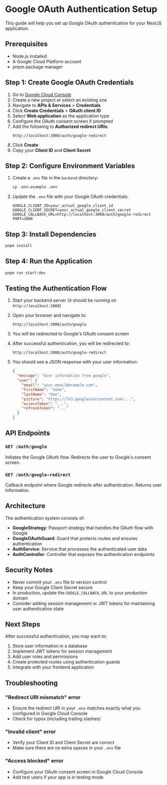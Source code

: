 # Google OAuth Authentication Setup

This guide will help you set up Google OAuth authentication for your NestJS application.

## Prerequisites

- Node.js installed
- A Google Cloud Platform account
- pnpm package manager

## Step 1: Create Google OAuth Credentials

1. Go to [Google Cloud Console](https://console.cloud.google.com/)
2. Create a new project or select an existing one
3. Navigate to **APIs & Services** > **Credentials**
4. Click **Create Credentials** > **OAuth client ID**
5. Select **Web application** as the application type
6. Configure the OAuth consent screen if prompted
7. Add the following to **Authorized redirect URIs**:
   ```
   http://localhost:3000/auth/google-redirect
   ```
8. Click **Create**
9. Copy your **Client ID** and **Client Secret**

## Step 2: Configure Environment Variables

1. Create a `.env` file in the `backend` directory:
   ```bash
   cp .env.example .env
   ```

2. Update the `.env` file with your Google OAuth credentials:
   ```env
   GOOGLE_CLIENT_ID=your_actual_google_client_id
   GOOGLE_CLIENT_SECRET=your_actual_google_client_secret
   GOOGLE_CALLBACK_URL=http://localhost:3000/auth/google-redirect
   PORT=3000
   ```

## Step 3: Install Dependencies

```bash
pnpm install
```

## Step 4: Run the Application

```bash
pnpm run start:dev
```

## Testing the Authentication Flow

1. Start your backend server (it should be running on `http://localhost:3000`)

2. Open your browser and navigate to:
   ```
   http://localhost:3000/auth/google
   ```

3. You will be redirected to Google's OAuth consent screen

4. After successful authentication, you will be redirected to:
   ```
   http://localhost:3000/auth/google-redirect
   ```

5. You should see a JSON response with your user information:
   ```json
   {
     "message": "User information from google",
     "user": {
       "email": "your.email@example.com",
       "firstName": "John",
       "lastName": "Doe",
       "picture": "https://lh3.googleusercontent.com/...",
       "accessToken": "...",
       "refreshToken": "..."
     }
   }
   ```

## API Endpoints

### `GET /auth/google`
Initiates the Google OAuth flow. Redirects the user to Google's consent screen.

### `GET /auth/google-redirect`
Callback endpoint where Google redirects after authentication. Returns user information.

## Architecture

The authentication system consists of:

- **GoogleStrategy**: Passport strategy that handles the OAuth flow with Google
- **GoogleOAuthGuard**: Guard that protects routes and ensures authentication
- **AuthService**: Service that processes the authenticated user data
- **AuthController**: Controller that exposes the authentication endpoints

## Security Notes

- Never commit your `.env` file to version control
- Keep your Google Client Secret secure
- In production, update the `GOOGLE_CALLBACK_URL` to your production domain
- Consider adding session management or JWT tokens for maintaining user authentication state

## Next Steps

After successful authentication, you may want to:

1. Store user information in a database
2. Implement JWT tokens for session management
3. Add user roles and permissions
4. Create protected routes using authentication guards
5. Integrate with your frontend application

## Troubleshooting

### "Redirect URI mismatch" error
- Ensure the redirect URI in your `.env` matches exactly what you configured in Google Cloud Console
- Check for typos (including trailing slashes)

### "Invalid client" error
- Verify your Client ID and Client Secret are correct
- Make sure there are no extra spaces in your `.env` file

### "Access blocked" error
- Configure your OAuth consent screen in Google Cloud Console
- Add test users if your app is in testing mode


